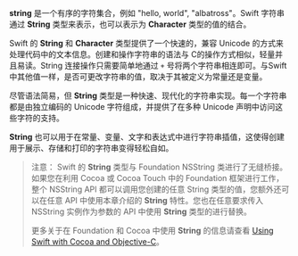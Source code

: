 **string** 是一个有序的字符集合，例如 "hello, world", "albatross"。Swift 字符串通过 **String** 类型来表示，也可以表示为 **Character** 类型的值的结合。

Swift 的 **String** 和 **Character** 类型提供了一个快速的，兼容 Unicode 的方式来处理代码中的文本信息。创建和操作字符串的语法与 C的操作方式相似，轻量并且易读。String 连接操作只需要简单地通过 `+` 号将两个字符串相连即可。与Swift中其他值一样，是否可更改字符串的值，取决于其被定义为常量还是变量。

尽管语法简易，但 **String** 类型是一种快速、现代化的字符串实现。每一个字符串都是由独立编码的 Unicode 字符组成，并提供了在多种 Unicode 声明中访问这些字符的支持。

**String** 也可以用于在常量、变量、文字和表达式中进行字符串插值，这使得创建用于展示、存储和打印的字符串变得轻松自如。

> 注意：
> Swift 的 **String** 类型与 Foundation NSString 类进行了无缝桥接。如果您在利用 Cocoa 或 Cocoa Touch 中的 Foundation 框架进行工作，整个 NSString API 都可以调用您创建的任意 String 类型的值，您额外还可以在任意 API 中使用本章介绍的 **String** 特性。您也在任意要求传入NSString 实例作为参数的 API 中使用 **String** 类型的进行替换。
>
>更多关于在 Foundation 和 Cocoa 中使用 **String** 的信息请查看 [Using Swift with Cocoa and Objective-C](https://developer.apple.com/library/prerelease/ios/documentation/Swift/Conceptual/BuildingCocoaApps/index.html#//apple_ref/doc/uid/TP40014216)。
